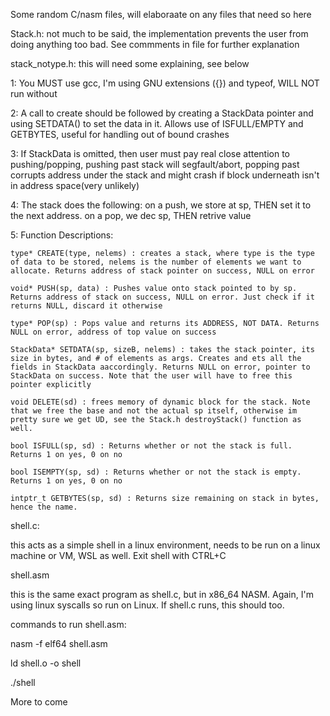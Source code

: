 Some random C/nasm files, will elaboraate on any files that need so here

Stack.h: not much to be said, the implementation prevents the user from doing anything too bad. See commments in file for further explanation

stack_notype.h: this will need some explaining, see below

  1: You MUST use gcc, I'm using GNU extensions ({}) and typeof, WILL NOT run without
  
  2:  A call to create should be followed by creating a StackData pointer and using SETDATA() to set the data in it. Allows use of ISFULL/EMPTY and GETBYTES, useful for handling out of bound crashes
  
  3: If StackData is omitted, then user must pay real close attention to pushing/popping, pushing past stack will segfault/abort, popping past corrupts address under the stack and might crash if block underneath isn't in address space(very unlikely)
  
  4: The stack does the following: on a push, we store at sp, THEN set it to the next address. on a pop, we dec sp, THEN retrive value
  
  5: Function Descriptions: 
  
    type* CREATE(type, nelems) : creates a stack, where type is the type of data to be stored, nelems is the number of elements we want to allocate. Returns address of stack pointer on success, NULL on error
    
    void* PUSH(sp, data) : Pushes value onto stack pointed to by sp. Returns address of stack on success, NULL on error. Just check if it returns NULL, discard it otherwise
    
    type* POP(sp) : Pops value and returns its ADDRESS, NOT DATA. Returns NULL on error, address of top value on success
    
    StackData* SETDATA(sp, sizeB, nelems) : takes the stack pointer, its size in bytes, and # of elements as args. Creates and ets all the fields in StackData aaccordingly. Returns NULL on error, pointer to StackData on success. Note that the user will have to free this pointer explicitly
    
    void DELETE(sd) : frees memory of dynamic block for the stack. Note that we free the base and not the actual sp itself, otherwise im pretty sure we get UD, see the Stack.h destroyStack() function as well. 
    
    bool ISFULL(sp, sd) : Returns whether or not the stack is full. Returns 1 on yes, 0 on no
    
    bool ISEMPTY(sp, sd) : Returns whether or not the stack is empty. Returns 1 on yes, 0 on no
    
    intptr_t GETBYTES(sp, sd) : Returns size remaining on stack in bytes, hence the name.
    

shell.c:

this acts as a simple shell in a linux environment, needs to be run on a linux machine or VM, WSL as well. Exit shell with CTRL+C

shell.asm

this is the same exact program as shell.c, but in x86_64 NASM. Again, I'm using linux syscalls so run on Linux. If shell.c runs, this should too.

commands to run shell.asm:

  nasm -f elf64 shell.asm

  ld shell.o -o shell

  ./shell

More to come
